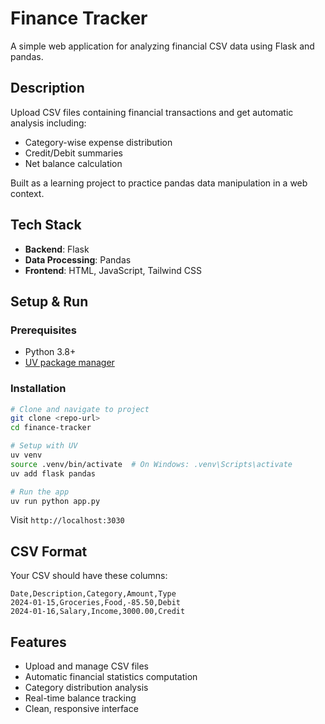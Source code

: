 # Finance Tracker

A simple web application for analyzing financial CSV data using Flask and pandas.

## Description

Upload CSV files containing financial transactions and get automatic analysis including:
- Category-wise expense distribution
- Credit/Debit summaries  
- Net balance calculation

Built as a learning project to practice pandas data manipulation in a web context.

## Tech Stack

- **Backend**: Flask
- **Data Processing**: Pandas
- **Frontend**: HTML, JavaScript, Tailwind CSS

## Setup & Run

### Prerequisites
- Python 3.8+
- [UV package manager](https://github.com/astral-sh/uv)

### Installation
```bash
# Clone and navigate to project
git clone <repo-url>
cd finance-tracker

# Setup with UV
uv venv
source .venv/bin/activate  # On Windows: .venv\Scripts\activate
uv add flask pandas

# Run the app
uv run python app.py
```

Visit `http://localhost:3030`

## CSV Format

Your CSV should have these columns:
```csv
Date,Description,Category,Amount,Type
2024-01-15,Groceries,Food,-85.50,Debit
2024-01-16,Salary,Income,3000.00,Credit
```

## Features

- Upload and manage CSV files
- Automatic financial statistics computation
- Category distribution analysis
- Real-time balance tracking
- Clean, responsive interface
